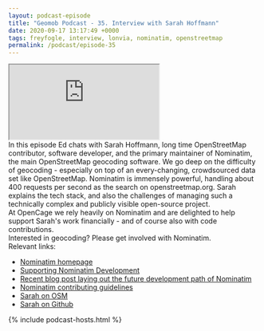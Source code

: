 ```yaml
--- 
layout: podcast-episode
title: "Geomob Podcast - 35. Interview with Sarah Hoffmann"
date: 2020-09-17 13:17:49 +0000
tags: freyfogle, interview, lonvia, nominatim, openstreetmap
permalink: /podcast/episode-35
---
```


<iframe class="castos-iframe-player" src="https://5e2e9055a029d5-78101471.castos.com/player/242220"></iframe>

<div class="pt20">
In this episode Ed chats with Sarah Hoffmann, long time OpenStreetMap contributor, software
developer, and the primary maintainer of Nominatim, the main OpenStreetMap geocoding software.
We go deep on the difficulty of geocoding - especially on top of an every-changing, crowdsourced
data set like OpenStreetMap. Nominatim is immensely powerful, handling about 400 requests per
second as the search on openstreetmap.org. Sarah explains the tech stack, and also the challenges
of managing such a technically complex and publicly visible open-source project.
<div class="pt10">
At OpenCage we rely heavily on Nominatim and are delighted to help support Sarah's work
financially - and of course also with code contributions.
</div>
<div class="pt10">
Interested in geocoding? Please get involved with Nominatim.
</div>
</div>

<div class="pt20">
  Relevant links:
  <ul>
    <li class="pt10"><a href="https://nominatim.org">Nominatim homepage</a></li>
    <li class="pt10"><a href="https://nominatim.org/funding">Supporting Nominatim Development</a></li>    
    <li class="pt10"><a href="https://nominatim.org/2020/09/14/Quo-Vadis.html">Recent blog post laying out the future development path of Nominatim</a></li>    
    <li class="pt10"><a href="https://github.com/osm-search/Nominatim/blob/master/CONTRIBUTING.md">Nominatim contributing guidelines</a></li>
    <li class="pt10"><a href="https://www.openstreetmap.org/user/lonvia">Sarah on OSM</a></li>
    <li class="pt10"><a href="https://github.com/lonvia">Sarah on Github</a></li>    
  </ul>
</div>

{% include podcast-hosts.html %}












